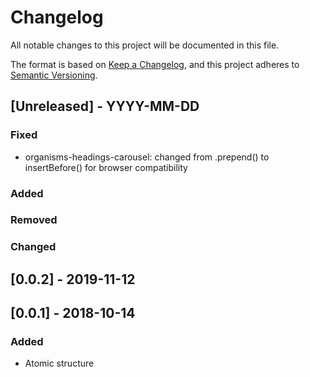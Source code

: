 # Changelog

All notable changes to this project will be documented in this file.

The format is based on [Keep a Changelog](https://keepachangelog.com/en/1.0.0/),
and this project adheres to [Semantic Versioning](https://semver.org/spec/v2.0.0.html).

## [Unreleased] - YYYY-MM-DD

### Fixed

- organisms-headings-carousel: changed from .prepend() to insertBefore() for browser compatibility

### Added

### Removed

### Changed

## [0.0.2] - 2019-11-12

## [0.0.1] - 2018-10-14

### Added

- Atomic structure
